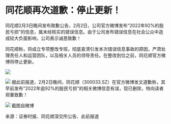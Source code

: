 # 同花顺再次道歉：停止更新！

同花顺2月3日晚间发布致歉公告，2月2日，公司官方微博发布“2022年92%的股民亏损”的信息，属未经核实的错误信息。由于公司发布错误信息在社会公众中造成较大负面影响，公司表示诚恳致歉！

同花顺称，将成立专项整改专班，彻底查清引发本次错误信息事故的原因，严肃处理责任人和运营团队，以及相关人员的领导责任。在整改到位之前，同花顺官方微博将停止更新。

![](https://inews.gtimg.com/newsapp_bt/0/15643703389/1000)

![](https://inews.gtimg.com/newsapp_bt/0/15643703387/1000)
据此前报道，2月2日晚间，同花顺（300033.SZ）在官方微博发文道歉称，其早前发布“2022年逾92%的股民亏损”的相关微博信息有误，现已删除，特向读者郑重致歉！

![](https://inews.gtimg.com/newsapp_bt/0/15643703379/1000)
截图自微博

来源：证券时报、同花顺深交所公告、此前报道

